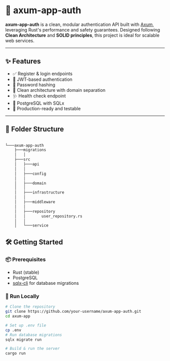 # 🔐 axum-app-auth

**axum-app-auth** is a clean, modular authentication API built with [Axum](https://github.com/tokio-rs/axum), leveraging Rust's performance and safety guarantees. Designed following **Clean Architecture** and **SOLID principles**, this project is ideal for scalable web services.

---
## ✨ Features

- ✅ Register & login endpoints
- 🔐 JWT-based authentication
- 🧼 Password hashing
- 🧠 Clean architecture with domain separation
- 🩺 Health check endpoint
- 🔌 PostgreSQL with SQLx
- 🚀 Production-ready and testable

---
## 📁 Folder Structure
```bash

└───axum-app-auth
    ├───migrations
    │   │
    ├───src
    │   ├───api
    │   │
    │   ├───config
    │   │
    │   ├───domain
    │   │
    │   ├───infrastructure
    │   │
    │   ├───middleware
    │   │
    │   ├───repository
    │   │       user_repository.rs
    │   │
    │   └───service
```


## 🛠️ Getting Started

### 📦 Prerequisites

- Rust (stable)  
- PostgreSQL  
- [sqlx-cli](https://crates.io/crates/sqlx-cli) for database migrations  

### 🚀 Run Locally

```bash
# Clone the repository
git clone https://github.com/your-username/axum-app-auth.git
cd axum-app

# Set up .env file
cp .env 
# Run database migrations
sqlx migrate run

# Build & run the server
cargo run
